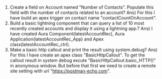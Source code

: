 1) Create a field on Account named "Number of Contacts". Populate this field with the number of contacts related to an account?
Ans) For this I have build an apex trigger on contact name "contactCountOnAccount".
2) Build a basic lightning component that can query a list of 10 most recently created accounts and display it using a lightning app.?
Ans) I have created Aura Component(latestAccountRec), Aura Application(latestAccountRec_App) and Apex class(latestAccountRec_ctrl).
3) Make a basic http callout and print the result using system.debug?
Ans) For this I have create an apex class "BasicHttpCallout". To get the callout result in system debug excute "BasicHttpCallout.basic_HTTP()" in anonymous window.
But before that first we need to create a remote site setting with url "https://postman-echo.com".
